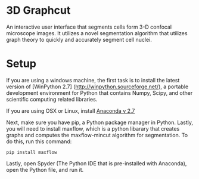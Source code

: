 # 3D Graphcut
An interactive user interface that segments cells form 3-D confocal microscope images. It utilizes a novel segmentation algorithm that utilizes graph theory to quickly and accurately segment cell nuclei.

# Setup

If you are using a windows machine, the first task is to install the latest version of [WinPython 2.7] (http://winpython.sourceforge.net/), a portable development environment for Python that contains Numpy, Scipy, and other
scientific computing related libraries. 

If you are using OSX or Linux, install [Anaconda v 2.7](https://www.continuum.io/downloads)

Next, make sure you have pip, a Python package manager in Python. Lastly, you will need to install maxflow, which is a python libarary that creates graphs and computes the maxflow-mincut algorithm for segmentation. To do this, run this command:

`pip install maxflow`

Lastly, open Spyder (The Python IDE that is pre-installed with Anaconda), open the Python file, and run it. 





